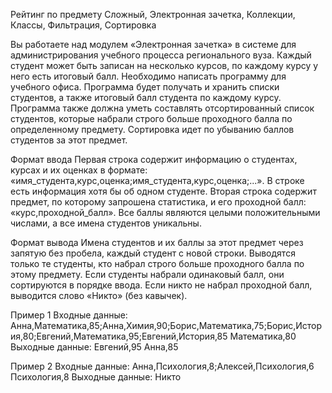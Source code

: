 Рейтинг по предмету
Сложный, Электронная зачетка, Коллекции, Классы, Фильтрация, Сортировка

Вы работаете над модулем «Электронная зачетка» в системе для администрирования учебного процесса регионального вуза. Каждый студент может быть записан на несколько курсов, по каждому курсу у него есть итоговый балл.
Необходимо написать программу для учебного офиса. Программа будет получать и хранить списки студентов, а также итоговый балл студента по каждому курсу. Программа также должна уметь составлять отсортированный список студентов, которые набрали строго больше проходного балла по определенному предмету. Сортировка идет по убыванию баллов студентов за этот предмет.

Формат ввода
Первая строка содержит информацию о студентах, курсах и их оценках в формате: «имя_студента,курс,оценка;имя_студента,курс,оценка;...». В строке есть информация хотя бы об одном студенте. Вторая строка содержит предмет, по которому запрошена статистика, и его проходной балл: «курс,проходной_балл».
Все баллы являются целыми положительными числами, а все имена студентов уникальны.

Формат вывода
Имена студентов и их баллы за этот предмет через запятую без пробела, каждый студент с новой строки. Выводятся только те студенты, кто набрал строго больше проходного балла по этому предмету. Если студенты набрали одинаковый балл, они сортируются в порядке ввода.
Если никто не набрал проходной балл, выводится слово «Никто» (без кавычек).

Пример 1
Входные данные:
Анна,Математика,85;Анна,Химия,90;Борис,Математика,75;Борис,История,80;Евгений,Математика,95;Евгений,История,85
Математика,80
Выходные данные:
Евгений,95
Анна,85

Пример 2
Входные данные:
Анна,Психология,8;Алексей,Психология,6
Психология,8
Выходные данные:
Никто